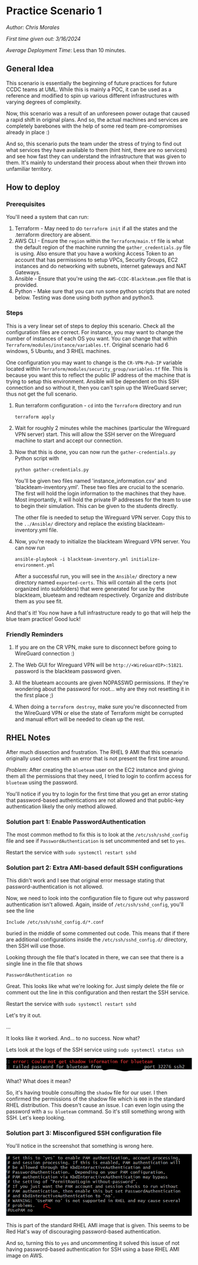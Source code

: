 # Practice Scenario 1
*Author: Chris Morales*

*First time given out: 3/16/2024*

*Average Deployment Time*: Less than 10 minutes.

## General Idea
This scenario is essentially the beginning of future practices for future CCDC teams at UML. While this is mainly a POC, it can be used as a reference and modified to spin up various different infrastructures with varying degrees of complexity.

Now, this scenario was a result of an unforeseen power outage that caused a rapid shift in original plans. And so, the actual machines and services are completely barebones with the help of some red team pre-compromises already in place :)

And so, this scenario puts the team under the stress of trying to find out what services they have available to them (hint hint, there are no services) and see how fast they can understand the infrastructure that was given to them. It's mainly to understand their process about when their thrown into unfamiliar territory.

## How to deploy

### Prerequisites
You'll need a system that can run:
1) Terraform - May need to do `terraform init` if all the states and the .terraform directory are absent.
2) AWS CLI - Ensure the `region` within the `Terraform/main.tf` file is what the default region of the machine running the `gather_credentials.py` file is using. Also ensure that you have a working Access Token to an account that has permissions to setup VPCs, Security Groups, EC2 instances and do networking with subnets, internet gateways and NAT Gateways.
3) Ansible - Ensure that you're using the `AWS-CCDC-Blackteam.pem` file that is provided.
4) Python - Make sure that you can run some python scripts that are noted below. Testing was done using both python and python3.


### Steps
This is a very linear set of steps to deploy this scenario. Check all the configuration files are correct. For instance, you may want to change the number of instances of each OS you want. You can change that within `Terraform/modules/instance/variables.tf`. Original scenario had 6 windows, 5 Ubuntu, and 3 RHEL machines.

One configuration you may want to change is the `CR-VPN-Pub-IP` variable located within `Terraform/modules/security_group/variables.tf` file. This is because you want this to reflect the public IP address of the machine that is trying to setup this environment. Ansible will be dependent on this SSH connection and so without it, then you can't spin up the WireGuard server; thus not get the full scenario.

1. Run terraform configuration - `cd` into the `Terraform` directory and run
    ```
    terraform apply
    ```

2. Wait for roughly 2 minutes while the machines (particular the Wireguard VPN server) start. This will allow the SSH server on the Wireguard machine to start and accept our connection.
3. Now that this is done, you can now run the `gather-credentials.py` Python script with
   ```
   python gather-credentials.py
   ```
    You'll be given two files named 'instance_information.csv' and 'blackteam-inventory.yml'. These two files are crucial to the scenario. The first will hold the login information to the machines that they have. Most importantly, it will hold the private IP addresses for the team to use to begin their simulation. This can be given to the students directly.

    The other file is needed to setup the Wireguard VPN server. Copy this to the `../Ansible/` directory and replace the existing blackteam-inventory.yml file.

4. Now, you're ready to initialize the blackteam Wireguard VPN server. You can now run

    ```
    ansible-playbook -i blackteam-inventory.yml initialize-environment.yml
    ```

    After a successful run, you will see in the `Ansible/` directory a new directory named `exported-certs`. This will contain all the certs (not organized into subfolders) that were generated for use by the blackteam, blueteam and redteam respectively. Organize and distribute them as you see fit.


And that's it! You now have a full infrastructure ready to go that will help the blue team practice! Good luck!

### Friendly Reminders

1. If you are on the CR VPN, make sure to disconnect before going to WireGuard connection :)

2. The Web GUI for Wireguard VPN will be `http://<WireGuardIP>:51821`. password is the blackteam password given.

3. All the blueteam accounts are given NOPASSWD permissions. If they're wondering about the password for root... why are they not resetting it in the first place ;)

4. When doing a `terraform destroy`, make sure you're disconnected from the WireGuard VPN or else the state of Terraform might be corrupted and manual effort will be needed to clean up the rest.


## RHEL Notes
After much dissection and frustration. The RHEL 9 AMI that this scenario originally used comes with an error that is not present the first time around.

*Problem:* After creating the `blueteam` user on the EC2 instance and giving them all the permissions that they need, I tried to login to confirm access for `blueteam` using the password.

You'll notice if you try to login for the first time that you get an error stating that password-based authentications are not allowed and that public-key authentication likely the only method allowed.


### Solution part 1: Enable PasswordAuthentication

The most common method to fix this is to look at the `/etc/ssh/sshd_config` file and see if `PasswordAuthentication` is set uncommented and set to `yes`.

Restart the service with `sudo systemctl restart sshd`


### Solution part 2: Extra AMI-based default SSH configurations

This didn't work and I see that original error message stating that password-authentication is not allowed.

Now, we need to look into the configuration file to figure out why password authentication isn't allowed. Again, inside of `/etc/ssh/sshd_config`, you'll see the line

```
Include /etc/ssh/sshd_config.d/*.conf
```

buried in the middle of some commented out code. This means that if there are additional configurations inside the `/etc/ssh/sshd_config.d/` directory, then SSH will use those.


Looking through the file that's located in there, we can see that there is a single line in the file that shows

```
PasswordAuthentication no
```

Great. This looks like what we're looking for. Just simply delete the file or comment out the line in this configuration and then restart the SSH service.

Restart the service with `sudo systemctl restart sshd`


Let's try it out.

...

It looks like it worked. And... to no success. Now what?

Lets look at the logs of the SSH service using `sudo systemctl status ssh`

![](Images/SSHD-Status-Shadow-Error.png)

What? What does it mean?

So, it's having trouble consulting the `shadow` file for our user. I then confirmed the permissions of the shadow file which is `000` in the standard RHEL distribution. This doesn't cause an issue. I can even login using the password with a `su blueteam` command. So it's still something wrong with SSH. Let's keep looking.




### Solution part 3: Misconfigured SSH configuration file
You'll notice in the screenshot that something is wrong here.

![](Images/SSHD-Pam-Misconfiguration.png)

This is part of the standard RHEL AMI image that is given. This seems to be Red Hat's way of discouraging password-based authentication.

And so, turning this to `yes` and uncommenting it solved this issue of not having password-based authentication for SSH using a base RHEL AMI image on AWS.